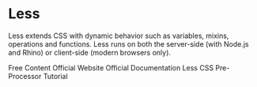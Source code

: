 # Less

Less extends CSS with dynamic behavior such as variables, mixins, operations and functions. Less runs on both the server-side (with Node.js and Rhino) or client-side (modern browsers only).

<ResourceGroupTitle>Free Content</ResourceGroupTitle>
<BadgeLink colorScheme='yellow' badgeText='Read' href='https://lesscss.org/'>Official Website</BadgeLink>
<BadgeLink colorScheme='yellow' badgeText='Read' href='https://lesscss.org/usage/'>Official Documentation</BadgeLink>
<BadgeLink badgeText='Watch' href='https://www.youtube.com/watch?v=YD91G8DdUsw'> Less CSS Pre-Processor Tutorial</BadgeLink>
